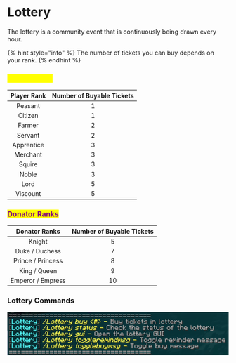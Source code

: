 # Lottery

The lottery is a community event that is continuously being drawn every hour.&#x20;

{% hint style="info" %}
The number of tickets you can buy depends on your rank.
{% endhint %}

### <mark style="color:yellow;">Player Ranks</mark>&#x20;

| Player Rank | Number of Buyable Tickets |
| :---------: | :-----------------------: |
|   Peasant   |             1             |
|   Citizen   |             1             |
|    Farmer   |             2             |
|   Servant   |             2             |
|  Apprentice |             3             |
|   Merchant  |             3             |
|    Squire   |             3             |
|    Noble    |             3             |
|     Lord    |             5             |
|   Viscount  |             5             |

### <mark style="color:purple;">Donator Ranks</mark>

|   Donator Ranks   | Number of Buyable Tickets |
| :---------------: | :-----------------------: |
|       Knight      |             5             |
|   Duke / Duchess  |             7             |
| Prince / Princess |             8             |
|    King / Queen   |             9             |
| Emperor / Empress |             10            |

### Lottery Commands

![opened with /lottery help ](../../.gitbook/assets/lottery.png)
